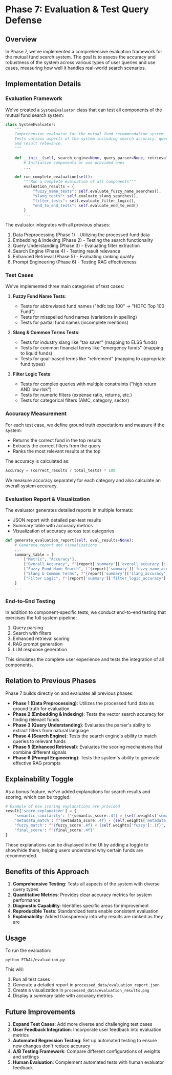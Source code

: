 # Phase 7: Evaluation & Test Query Defense

## Overview
In Phase 7, we've implemented a comprehensive evaluation framework for the mutual fund search system. The goal is to assess the accuracy and robustness of the system across various types of user queries and use cases, measuring how well it handles real-world search scenarios.

## Implementation Details

### Evaluation Framework
We've created a `SystemEvaluator` class that can test all components of the mutual fund search system:

```python
class SystemEvaluator:
    """
    Comprehensive evaluator for the mutual fund recommendation system.
    Tests various aspects of the system including search accuracy, query parsing,
    and result relevance.
    """
    
    def __init__(self, search_engine=None, query_parser=None, retrieval=None, llm=None):
        # Initialize components or use provided ones
        ...
        
    def run_complete_evaluation(self):
        """Run a complete evaluation of all components"""
        evaluation_results = {
            "fuzzy_name_tests": self.evaluate_fuzzy_name_searches(),
            "slang_tests": self.evaluate_slang_searches(),
            "filter_tests": self.evaluate_filter_logic(),
            "end_to_end_tests": self.evaluate_end_to_end()
        }
        ...
```

The evaluator integrates with all previous phases:
1. Data Preprocessing (Phase 1) - Utilizing the processed fund data
2. Embedding & Indexing (Phase 2) - Testing the search functionality
3. Query Understanding (Phase 3) - Evaluating filter extraction
4. Search Engine (Phase 4) - Testing result relevance
5. Enhanced Retrieval (Phase 5) - Evaluating ranking quality
6. Prompt Engineering (Phase 6) - Testing RAG effectiveness

### Test Cases
We've implemented three main categories of test cases:

1. **Fuzzy Fund Name Tests**:
   - Tests for abbreviated fund names ("hdfc top 100" → "HDFC Top 100 Fund")
   - Tests for misspelled fund names (variations in spelling)
   - Tests for partial fund names (incomplete mentions)

2. **Slang & Common Terms Tests**:
   - Tests for industry slang like "tax saver" (mapping to ELSS funds)
   - Tests for common financial terms like "emergency funds" (mapping to liquid funds)
   - Tests for goal-based terms like "retirement" (mapping to appropriate fund types)

3. **Filter Logic Tests**:
   - Tests for complex queries with multiple constraints ("high return AND low risk")
   - Tests for numeric filters (expense ratio, returns, etc.)
   - Tests for categorical filters (AMC, category, sector)

### Accuracy Measurement

For each test case, we define ground truth expectations and measure if the system:
- Returns the correct fund in the top results
- Extracts the correct filters from the query
- Ranks the most relevant results at the top

The accuracy is calculated as:
```python
accuracy = (correct_results / total_tests) * 100
```

We measure accuracy separately for each category and also calculate an overall system accuracy.

### Evaluation Report & Visualization

The evaluator generates detailed reports in multiple formats:
- JSON report with detailed per-test results
- Summary table with accuracy metrics
- Visualization of accuracy across test categories

```python
def generate_evaluation_report(self, eval_results=None):
    # Generate report and visualizations
    ...
    summary_table = [
        ["Metric", "Accuracy"],
        ["Overall Accuracy", f"{report['summary']['overall_accuracy']:.1f}%"],
        ["Fuzzy Fund Name Search", f"{report['summary']['fuzzy_name_accuracy']:.1f}%"],
        ["Slang & Common Terms", f"{report['summary']['slang_accuracy']:.1f}%"],
        ["Filter Logic", f"{report['summary']['filter_logic_accuracy']:.1f}%"]
    ]
    ...
```

### End-to-End Testing

In addition to component-specific tests, we conduct end-to-end testing that exercises the full system pipeline:
1. Query parsing
2. Search with filters
3. Enhanced retrieval scoring
4. RAG prompt generation
5. LLM response generation

This simulates the complete user experience and tests the integration of all components.

## Relation to Previous Phases

Phase 7 builds directly on and evaluates all previous phases:

- **Phase 1 (Data Preprocessing)**: Utilizes the processed fund data as ground truth for evaluation
- **Phase 2 (Embedding & Indexing)**: Tests the vector search accuracy for finding relevant funds
- **Phase 3 (Query Understanding)**: Evaluates the parser's ability to extract filters from natural language
- **Phase 4 (Search Engine)**: Tests the search engine's ability to match queries to relevant funds
- **Phase 5 (Enhanced Retrieval)**: Evaluates the scoring mechanisms that combine different signals
- **Phase 6 (Prompt Engineering)**: Tests the system's ability to generate effective RAG prompts

## Explainability Toggle

As a bonus feature, we've added explanations for search results and scoring, which can be toggled:

```python
# Example of how scoring explanations are provided
result['score_explanation'] = {
    'semantic_similarity': f"{semantic_score:.4f} × {self.weights['semantic']:.1f}",
    'metadata_match': f"{metadata_score:.4f} × {self.weights['metadata']:.1f}",
    'fuzzy_match': f"{fuzzy_score:.4f} × {self.weights['fuzzy']:.1f}",
    'final_score': f"{final_score:.4f}"
}
```

These explanations can be displayed in the UI by adding a toggle to show/hide them, helping users understand why certain funds are recommended.

## Benefits of this Approach

1. **Comprehensive Testing**: Tests all aspects of the system with diverse query types
2. **Quantitative Metrics**: Provides clear accuracy metrics for system performance
3. **Diagnostic Capability**: Identifies specific areas for improvement
4. **Reproducible Tests**: Standardized tests enable consistent evaluation
5. **Explainability**: Added transparency into why results are ranked as they are

## Usage

To run the evaluation:
```
python FINAL/evaluation.py
```

This will:
1. Run all test cases
2. Generate a detailed report in `processed_data/evaluation_report.json`
3. Create a visualization in `processed_data/evaluation_results.png`
4. Display a summary table with accuracy metrics

## Future Improvements

1. **Expand Test Cases**: Add more diverse and challenging test cases
2. **User Feedback Integration**: Incorporate user feedback into evaluation metrics
3. **Automated Regression Testing**: Set up automated testing to ensure new changes don't reduce accuracy
4. **A/B Testing Framework**: Compare different configurations of weights and settings
5. **Human Evaluation**: Complement automated tests with human evaluator feedback 